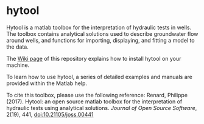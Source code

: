 # hytool
Hytool is a matlab toolbox for the interpretation of hydraulic tests in wells. The toolbox contains analytical solutions used to describe groundwater flow around wells, and functions for importing, displaying, and fitting a model to the data. 

The [Wiki page](https://github.com/UniNE-CHYN/hytool/wiki)  of this repository explains how to install hytool on your machine.

To learn how to use hytool, a series of detailed examples and manuals are provided within the Matlab help. 

To cite this toolbox, please use the following reference: Renard, Philippe (2017). Hytool: an open source matlab toolbox for the interpretation of hydraulic tests using analytical solutions. _Journal of Open Source Software_, 2(19), 441, [doi:10.21105/joss.00441](http://joss.theoj.org/papers/10.21105/joss.00441)
